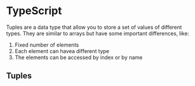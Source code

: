 # TypeScript

Tuples are a data type that allow you to store a set of values of different types. They are similar to arrays but have some important differences, like:

1. Fixed number of elements
2. Each element can havea different type
3. The elements can be accessed by index or by name

## Tuples

<!--
# TypeScript
## Tuples
-->
